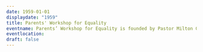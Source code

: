 ```yaml
---
date: 1959-01-01
displaydate: "1959"
title: Parents' Workshop for Equality
eventname: Parents’ Workshop for Equality is founded by Pastor Milton Galamison 
eventlocation: 
draft: false
---
```

